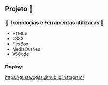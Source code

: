 ## Projeto 🚀

### 🤖 Tecnologias e Ferramentas utilizadas 🤖
- HTML5
- CSS3
- FlexBox
- MediaQueries
- VSCode

### Deploy:
https://gustavogss.github.io/Instagram/
